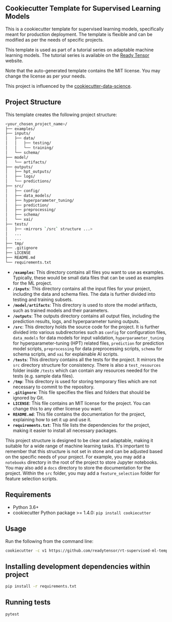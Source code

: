 ## Cookiecutter Template for Supervised Learning Models

This is a cookiecutter template for supervised learning models, specifically meant for production deployment. The template is flexible and can be modified as per the needs of specific projects.

This template is used as part of a tutorial series on adaptable machine learning models. The tutorial series is available on the [Ready Tensor](https://www.readytensor.ai/) website.

Note that the auto-generated template contains the MIT license. You may change the license as per your needs.

This project is influenced by the [cookiecutter-data-science](https://github.com/drivendata/cookiecutter-data-science/tree/master).

## Project Structure

This template creates the following project structure:

```bash
<your_chosen_project_name>/
├── examples/
├── inputs/
│   ├── data/
│   │   ├── testing/
│   │   └── training/
│   └── schema/
├── model/
│   └── artifacts/
├── outputs/
│   ├── hpt_outputs/
│   ├── logs/
│   └── predictions/
├── src/
│   ├── config/
│   ├── data_models/
│   ├── hyperparameter_tuning/
│   ├── prediction/
│   ├── preprocessing/
│   ├── schema/
│   └── xai/
├── tests/
│   ├── <mirrors `/src` structure ...>
│   ...
│   ...
├── tmp/
├── .gitignore
├── LICENSE
├── README.md
└── requirements.txt
```

- **`/examples`**: This directory contains all files you want to use as examples. Typically, these would be small data files that can be used as examples for the ML project.
- **`/inputs`**: This directory contains all the input files for your project, including the data and schema files. The data is further divided into testing and training subsets.
- **`/model/artifacts`**: This directory is used to store the model artifacts, such as trained models and their parameters.
- **`/outputs`**: The outputs directory contains all output files, including the prediction results, logs, and hyperparameter tuning outputs.
- **`/src`**: This directory holds the source code for the project. It is further divided into various subdirectories such as `config` for configuration files, `data_models` for data models for input validation, `hyperparameter_tuning` for hyperparameter-tuning (HPT) related files, `prediction` for prediction model scripts, `preprocessing` for data preprocessing scripts, `schema` for schema scripts, and `xai` for explainable AI scripts.
- **`/tests`**: This directory contains all the tests for the project. It mirrors the `src` directory structure for consistency. There is also a `test_resources` folder inside `/tests` which can contain any resources needed for the tests (e.g. sample data files).
- **`/tmp`**: This directory is used for storing temporary files which are not necessary to commit to the repository.
- **`.gitignore`**: This file specifies the files and folders that should be ignored by Git.
- **`LICENSE`**: This file contains an MIT license for the project. You can change this to any other license you want.
- **`README.md`**: This file contains the documentation for the project, explaining how to set it up and use it.
- **`requirements.txt`**: This file lists the dependencies for the project, making it easier to install all necessary packages.

This project structure is designed to be clear and adaptable, making it suitable for a wide range of machine learning tasks. It's important to remember that this structure is not set in stone and can be adjusted based on the specific needs of your project. For example, you may add a `notebooks` directory in the root of the project to store Jupyter notebooks. You may also add a `docs` directory to store the documentation for the project. Within the `src` folder, you may add a `feature_selection` folder for feature selection scripts.

## Requirements

- Python 3.6+
- cookiecutter Python package >= 1.4.0: `pip install cookiecutter`

## Usage

Run the following from the command line:

```bash
cookiecutter -c v1 https://github.com/readytensor/rt-supervised-ml-template-basic
```

## Installing development dependencies within project

```bash
pip install -r requirements.txt
```

## Running tests

```bash
pytest
```
